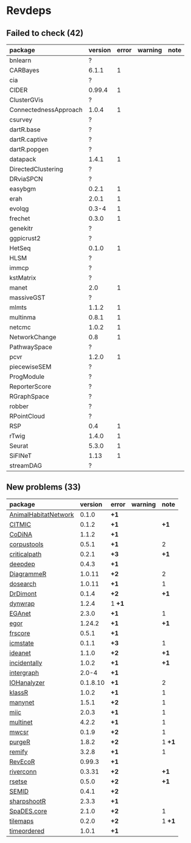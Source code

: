 # Revdeps

## Failed to check (42)

|package               |version |error |warning |note |
|:---------------------|:-------|:-----|:-------|:----|
|bnlearn               |?       |      |        |     |
|CARBayes              |6.1.1   |1     |        |     |
|cia                   |?       |      |        |     |
|CIDER                 |0.99.4  |1     |        |     |
|ClusterGVis           |?       |      |        |     |
|ConnectednessApproach |1.0.4   |1     |        |     |
|csurvey               |?       |      |        |     |
|dartR.base            |?       |      |        |     |
|dartR.captive         |?       |      |        |     |
|dartR.popgen          |?       |      |        |     |
|datapack              |1.4.1   |1     |        |     |
|DirectedClustering    |?       |      |        |     |
|DRviaSPCN             |?       |      |        |     |
|easybgm               |0.2.1   |1     |        |     |
|erah                  |2.0.1   |1     |        |     |
|evolqg                |0.3-4   |1     |        |     |
|frechet               |0.3.0   |1     |        |     |
|genekitr              |?       |      |        |     |
|ggpicrust2            |?       |      |        |     |
|HetSeq                |0.1.0   |1     |        |     |
|HLSM                  |?       |      |        |     |
|immcp                 |?       |      |        |     |
|kstMatrix             |?       |      |        |     |
|manet                 |2.0     |1     |        |     |
|massiveGST            |?       |      |        |     |
|mlmts                 |1.1.2   |1     |        |     |
|multinma              |0.8.1   |1     |        |     |
|netcmc                |1.0.2   |1     |        |     |
|NetworkChange         |0.8     |1     |        |     |
|PathwaySpace          |?       |      |        |     |
|pcvr                  |1.2.0   |1     |        |     |
|piecewiseSEM          |?       |      |        |     |
|ProgModule            |?       |      |        |     |
|ReporterScore         |?       |      |        |     |
|RGraphSpace           |?       |      |        |     |
|robber                |?       |      |        |     |
|RPointCloud           |?       |      |        |     |
|RSP                   |0.4     |1     |        |     |
|rTwig                 |1.4.0   |1     |        |     |
|Seurat                |5.3.0   |1     |        |     |
|SiFINeT               |1.13    |1     |        |     |
|streamDAG             |?       |      |        |     |

## New problems (33)

|package              |version  |error    |warning |note     |
|:--------------------|:--------|:--------|:-------|:--------|
|[AnimalHabitatNetwork](problems.md#animalhabitatnetwork)|0.1.0    |__+1__   |        |         |
|[CITMIC](problems.md#citmic)|0.1.2    |__+1__   |        |__+1__   |
|[CoDiNA](problems.md#codina)|1.1.2    |__+1__   |        |         |
|[corpustools](problems.md#corpustools)|0.5.1    |__+1__   |        |2        |
|[criticalpath](problems.md#criticalpath)|0.2.1    |__+3__   |        |__+1__   |
|[deepdep](problems.md#deepdep)|0.4.3    |__+1__   |        |         |
|[DiagrammeR](problems.md#diagrammer)|1.0.11   |__+2__   |        |2        |
|[dosearch](problems.md#dosearch)|1.0.11   |__+1__   |        |1        |
|[DrDimont](problems.md#drdimont)|0.1.4    |__+2__   |        |__+1__   |
|[dynwrap](problems.md#dynwrap)|1.2.4    |1 __+1__ |        |         |
|[EGAnet](problems.md#eganet)|2.3.0    |__+1__   |        |1        |
|[egor](problems.md#egor)|1.24.2   |__+1__   |        |__+1__   |
|[frscore](problems.md#frscore)|0.5.1    |__+1__   |        |         |
|[icmstate](problems.md#icmstate)|0.1.1    |__+3__   |        |1        |
|[ideanet](problems.md#ideanet)|1.1.0    |__+2__   |        |__+1__   |
|[incidentally](problems.md#incidentally)|1.0.2    |__+1__   |        |__+1__   |
|[intergraph](problems.md#intergraph)|2.0-4    |__+1__   |        |         |
|[IOHanalyzer](problems.md#iohanalyzer)|0.1.8.10 |__+1__   |        |2        |
|[klassR](problems.md#klassr)|1.0.2    |__+1__   |        |1        |
|[manynet](problems.md#manynet)|1.5.1    |__+2__   |        |1        |
|[miic](problems.md#miic)|2.0.3    |__+1__   |        |1        |
|[multinet](problems.md#multinet)|4.2.2    |__+1__   |        |1        |
|[mwcsr](problems.md#mwcsr)|0.1.9    |__+2__   |        |1        |
|[purgeR](problems.md#purger)|1.8.2    |__+2__   |        |1 __+1__ |
|[remify](problems.md#remify)|3.2.8    |__+1__   |        |1        |
|[RevEcoR](problems.md#revecor)|0.99.3   |__+1__   |        |         |
|[riverconn](problems.md#riverconn)|0.3.31   |__+2__   |        |__+1__   |
|[rsetse](problems.md#rsetse)|0.5.0    |__+2__   |        |__+1__   |
|[SEMID](problems.md#semid)|0.4.1    |__+2__   |        |         |
|[sharpshootR](problems.md#sharpshootr)|2.3.3    |__+1__   |        |         |
|[SpaDES.core](problems.md#spadescore)|2.1.0    |__+2__   |        |1        |
|[tilemaps](problems.md#tilemaps)|0.2.0    |__+2__   |        |1 __+1__ |
|[timeordered](problems.md#timeordered)|1.0.1    |__+1__   |        |         |

